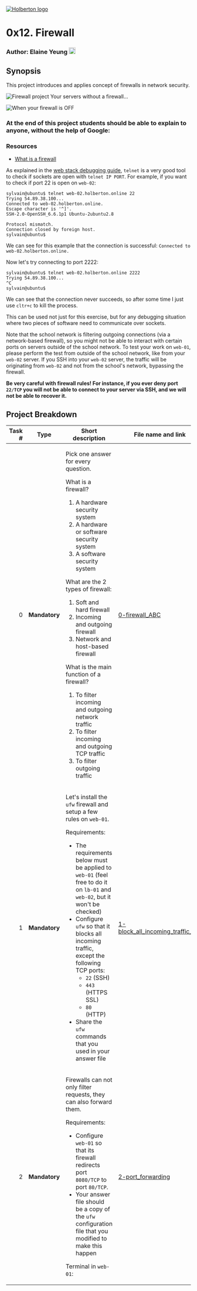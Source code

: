 [![Holberton logo](https://www.holbertonschool.com/assets/holberton-logo-1cc451260ca3cd297def53f2250a9794810667c7ca7b5fa5879a569a457bf16f.png)](https://www.holbertonschool.com/)
# 0x12. Firewall

### Author: Elaine Yeung [<img src="https://user-images.githubusercontent.com/23224088/27935507-4e614b68-6260-11e7-8b20-d0352ef3ff53.png" height="18px"/>](https://twitter.com/egsy) 

## Synopsis
This project introduces and applies concept of firewalls in network security.

![Firewall project](http://i.imgur.com/V1HjQ1Y.png)
Your servers without a firewall...

![When your firewall is OFF](https://s3.amazonaws.com/intranet-projects-files/holbertonschool-sysadmin_devops/155/holbertonschool-firewall.gif)

### At the end of this project students should be able to explain to anyone, **without the help of Google**:

### Resources

*   [What is a firewall](https://en.wikipedia.org/wiki/Firewall_(computing))

As explained in the [web stack debugging guide](https://intranet.hbtn.io/concepts/68), `telnet` is a very good tool to check if sockets are open with `telnet IP PORT`. For example, if you want to check if port 22 is open on `web-02`:

```
sylvain@ubuntu$ telnet web-02.holberton.online 22
Trying 54.89.38.100...
Connected to web-02.holberton.online.
Escape character is '^]'.
SSH-2.0-OpenSSH_6.6.1p1 Ubuntu-2ubuntu2.8

Protocol mismatch.
Connection closed by foreign host.
sylvain@ubuntu$

```

We can see for this example that the connection is successful: `Connected to web-02.holberton.online.`

Now let's try connecting to port 2222:

```
sylvain@ubuntu$ telnet web-02.holberton.online 2222
Trying 54.89.38.100...
^C
sylvain@ubuntu$

```

We can see that the connection never succeeds, so after some time I just use `cltr+c` to kill the process.

This can be used not just for this exercise, but for any debugging situation where two pieces of software need to communicate over sockets.

Note that the school network is filtering outgoing connections (via a network-based firewall), so you might not be able to interact with certain ports on servers outside of the school network. To test your work on `web-01`, please perform the test from outside of the school network, like from your `web-02` server. If you SSH into your `web-02` server, the traffic will be originating from `web-02` and not from the school's network, bypassing the firewall.

**Be very careful with firewall rules! For instance, if you ever deny port `22/TCP` you will not be able to connect to your server via SSH, and we will not be able to recover it.**

## Project Breakdown
Task # | Type | Short description | File name and link |
---: | --- | --- | --- |
0 | **Mandatory** |<p>Pick one answer for every question.</p><p>What is a firewall?</p><ol><li>A hardware security system</li><li>A hardware or software security system</li><li>A software security system</li></ol><p>What are the 2 types of firewall:</p><ol><li>Soft and hard firewall</li><li>Incoming and outgoing firewall</li><li>Network and host-based firewall</li></ol><p>What is the main function of a firewall?</p><ol><li>To filter incoming and outgoing network traffic</li><li>To filter  incoming and outgoing TCP traffic</li><li>To  filter outgoing traffic</li></ol> | [0-firewall_ABC](./0-firewall_ABC)
1 | **Mandatory** |<p>Let&#39;s install the <code>ufw</code> firewall and setup a few rules on <code>web-01</code>.</p><p>Requirements:</p><ul><li>The requirements below must be applied to <code>web-01</code> (feel free to do it on <code>lb-01</code> and <code>web-02</code>, but it won&#39;t be checked)</li><li>Configure <code>ufw</code> so that it blocks all incoming traffic, except the following TCP ports:<ul><li><code>22</code> (SSH)</li><li><code>443</code> (HTTPS SSL)</li><li><code>80</code> (HTTP)</li></ul></li><li>Share the <code>ufw</code> commands that you used in your answer file</li></ul> | [1-block_all_incoming_traffic_but](./1-block_all_incoming_traffic_but)
2 | **Mandatory** |<p>Firewalls can not only filter requests, they can also forward them.</p><p>Requirements:</p><ul><li>Configure <code>web-01</code> so that its firewall redirects port <code>8080/TCP</code> to port <code>80/TCP</code>.</li><li>Your answer file should be a copy of the <code>ufw</code> configuration file that you modified to make this happen</li></ul><p>Terminal in <code>web-01</code>:</p> | [2-port_forwarding](./2-port_forwarding)





